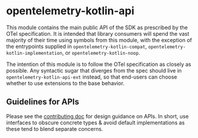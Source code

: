 # opentelemetry-kotlin-api

This module contains the main public API of the SDK as prescribed by the OTel specification.
It is intended that library consumers will spend the vast majority of their time using symbols from
this module, with the exception of the entrypoints supplied in `opentelemetry-kotlin-compat`,
`opentelemetry-kotlin-implementation`, or  `opentelemetry-kotlin-noop`.

The intention of this module is to follow the OTel specification as closely as possible. Any
syntactic sugar that diverges from the spec should live in `opentelemetry-kotlin-api-ext` instead,
so that end-users can choose whether to use extensions to the base behavior.

## Guidelines for APIs

Please see the [contributing doc](../CONTRIBUTING.md) for design guidance on APIs. In short,
use interfaces to obscure concrete types & avoid default implementations as these tend to blend
separate concerns.
